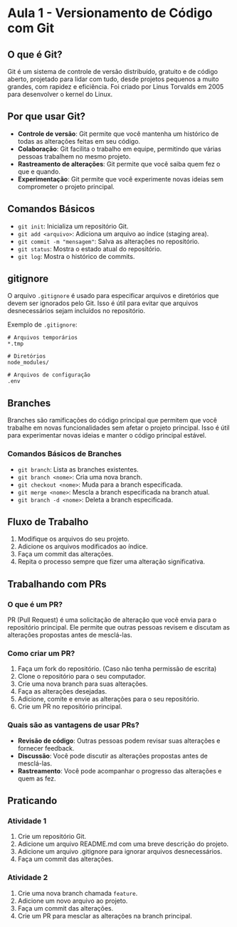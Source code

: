 # Aula 1 - Versionamento de Código com Git

## O que é Git?

Git é um sistema de controle de versão distribuído, gratuito e de código aberto, projetado para lidar com tudo, desde projetos pequenos a muito grandes, com rapidez e eficiência.
Foi criado por Linus Torvalds em 2005 para desenvolver o kernel do Linux.

## Por que usar Git?

- **Controle de versão**: Git permite que você mantenha um histórico de todas as alterações feitas em seu código.
- **Colaboração**: Git facilita o trabalho em equipe, permitindo que várias pessoas trabalhem no mesmo projeto.
- **Rastreamento de alterações**: Git permite que você saiba quem fez o que e quando.
- **Experimentação**: Git permite que você experimente novas ideias sem comprometer o projeto principal.

## Comandos Básicos

- `git init`: Inicializa um repositório Git.
- `git add <arquivo>`: Adiciona um arquivo ao índice (staging area).
- `git commit -m "mensagem"`: Salva as alterações no repositório.
- `git status`: Mostra o estado atual do repositório.
- `git log`: Mostra o histórico de commits.

## gitignore

O arquivo `.gitignore` é usado para especificar arquivos e diretórios que devem ser ignorados pelo Git. Isso é útil para evitar que arquivos desnecessários sejam incluídos no repositório.

Exemplo de `.gitignore`:

```plaintext
# Arquivos temporários
*.tmp

# Diretórios
node_modules/

# Arquivos de configuração
.env
```

## Branches

Branches são ramificações do código principal que permitem que você trabalhe em novas funcionalidades sem afetar o projeto principal. Isso é útil para experimentar novas ideias e manter o código principal estável.

### Comandos Básicos de Branches

- `git branch`: Lista as branches existentes.
- `git branch <nome>`: Cria uma nova branch.
- `git checkout <nome>`: Muda para a branch especificada.
- `git merge <nome>`: Mescla a branch especificada na branch atual.
- `git branch -d <nome>`: Deleta a branch especificada.

## Fluxo de Trabalho

1. Modifique os arquivos do seu projeto.
2. Adicione os arquivos modificados ao índice.
3. Faça um commit das alterações.
4. Repita o processo sempre que fizer uma alteração significativa.

## Trabalhando com PRs

### O que é um PR?

PR (Pull Request) é uma solicitação de alteração que você envia para o repositório principal. Ele permite que outras pessoas revisem e discutam as alterações propostas antes de mesclá-las.

### Como criar um PR?

1. Faça um fork do repositório. (Caso não tenha permissão de escrita)
2. Clone o repositório para o seu computador.
3. Crie uma nova branch para suas alterações.
4. Faça as alterações desejadas.
5. Adicione, comite e envie as alterações para o seu repositório.
6. Crie um PR no repositório principal.

### Quais são as vantagens de usar PRs?

- **Revisão de código**: Outras pessoas podem revisar suas alterações e fornecer feedback.
- **Discussão**: Você pode discutir as alterações propostas antes de mesclá-las.
- **Rastreamento**: Você pode acompanhar o progresso das alterações e quem as fez.

## Praticando

### Atividade 1

1. Crie um repositório Git.
2. Adicione um arquivo README.md com uma breve descrição do projeto.
3. Adicione um arquivo .gitignore para ignorar arquivos desnecessários.
4. Faça um commit das alterações.

### Atividade 2

1. Crie uma nova branch chamada `feature`.
2. Adicione um novo arquivo ao projeto.
3. Faça um commit das alterações.
4. Crie um PR para mesclar as alterações na branch principal.